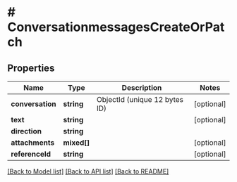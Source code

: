 # # ConversationmessagesCreateOrPatch

## Properties

Name | Type | Description | Notes
------------ | ------------- | ------------- | -------------
**conversation** | **string** | ObjectId (unique 12 bytes ID) | [optional]
**text** | **string** |  | [optional]
**direction** | **string** |  |
**attachments** | **mixed[]** |  | [optional]
**referenceId** | **string** |  | [optional]

[[Back to Model list]](../../README.md#models) [[Back to API list]](../../README.md#endpoints) [[Back to README]](../../README.md)
